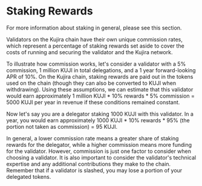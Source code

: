# Staking Rewards

For more information about staking in general, please see this section.

Validators on the Kujira chain have their own unique commission rates, which represent a percentage of staking rewards set aside to cover the costs of running and securing the validator and the Kujira network.

To illustrate how commission works, let's consider a validator with a 5% commission, 1 million KUJI in total delegations, and a 1 year forward-looking APR of 10%. On the Kujira chain, staking rewards are paid out in the tokens used on the chain (though they can also be converted to KUJI when withdrawing). Using these assumptions, we can estimate that this validator would earn approximately 1 million KUJI \* 10% rewards \* 5% commission = 5000 KUJI per year in revenue if these conditions remained constant.

Now let's say you are a delegator staking 1000 KUJI with this validator. In a year, you would earn approximately 1000 KUJI \* 10% rewards \* 95% (the portion not taken as commission) = 95 KUJI.

In general, a lower commission rate means a greater share of staking rewards for the delegator, while a higher commission means more funding for the validator. However, commission is just one factor to consider when choosing a validator. It is also important to consider the validator's technical expertise and any additional contributions they make to the chain. Remember that if a validator is slashed, you may lose a portion of your delegated tokens.

